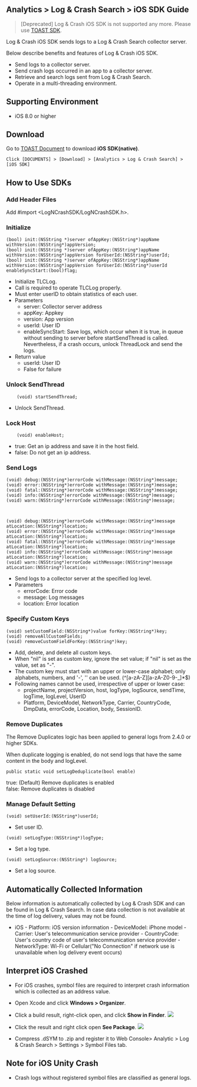## Analytics > Log & Crash Search > iOS SDK Guide

> [Deprecated] 
> Log & Crash iOS SDK is not supported any more. 
> Please use [TOAST SDK](http://docs.toast.com/ja/TOAST/ja/toast-sdk/overview/). 

Log & Crash iOS SDK sends logs to a Log & Crash Search collector server.

Below describe benefits and features of Log & Crash iOS SDK.

- Send logs to a collector server.
- Send crash logs occurred in an app to a collector server.
- Retrieve and search logs sent from Log & Crash Search.
- Operate in a multi-threading environment.

## Supporting Environment
- iOS 8.0 or higher

## Download

Go to [TOAST Document](http://docs.toast.com/ja/Download/) to download **iOS SDK(native)**.

```
Click [DOCUMENTS] > [Download] > [Analytics > Log & Crash Search] > [iOS SDK] 
```

## How to Use SDKs

### Add Header Files

Add #import <LogNCrashSDK/LogNCrashSDK.h>.

### Initialize

```
(bool) init:(NSString *)server ofAppKey:(NSString*)appName withVersion:(NSString*)appVersion;
(bool) init:(NSString *)server ofAppKey:(NSString*)appName withVersion:(NSString*)appVersion forUserId:(NSString*)userId;
(bool) init:(NSString *)server ofAppKey:(NSString*)appName withVersion:(NSString*)appVersion forUserId:(NSString*)userId enableSyncStart:(bool)flag;
```

- Initialize TLCLog.
- Call is required to operate TLCLog properly.
- Must enter userID to obtain statistics of each user.
- Parameters
  - server: Collector server address
  - appKey: Appkey
  - version: App version
  - userId: User ID
  - enableSyncStart: Save logs, which occur when it is true, in queue without sending to server before startSendThread is called. Nevertheless, if a crash occurs, unlock ThreadLock and send the logs.
- Return value
  - userId: User ID
  - False for failure

### Unlock SendThread

```
	(void) startSendThread;
```

- Unlock SendThread.

### Lock Host

```
	(void) enableHost;
```

- true: Get an ip address and save it in the host field.
- false: Do not get an ip address.

### Send Logs

```
(void) debug:(NSString*)errorCode withMessage:(NSString*)message;
(void) error:(NSString*)errorCode withMessage:(NSString*)message;
(void) fatal:(NSString*)errorCode withMessage:(NSString*)message;
(void) info:(NSString*)errorCode withMessage:(NSString*)message;
(void) warn:(NSString*)errorCode withMessage:(NSString*)message;



(void) debug:(NSString*)errorCode withMessage:(NSString*)message atLocation:(NSString*)location;
(void) error:(NSString*)errorCode withMessage:(NSString*)message atLocation:(NSString*)location;
(void) fatal:(NSString*)errorCode withMessage:(NSString*)message atLocation:(NSString*)location;
(void) info:(NSString*)errorCode withMessage:(NSString*)message atLocation:(NSString*)location;
(void) warn:(NSString*)errorCode withMessage:(NSString*)message atLocation:(NSString*)location;
```

- Send logs to a collector server at the specified log level.
- Parameters
  - errorCode: Error code
  - message: Log messages
  - location: Error location

### Specify Custom Keys

```
(void) setCustomField:(NSString*)value forKey:(NSString*)key;
(void) removeAllCustomFields;
(void) removeCustomFieldForKey:(NSString*)key;
```

- Add, delete, and delete all custom keys.
- When "nil" is set as custom key, ignore the set value; if "nil" is set as the value, set as "-".
- The custom key must start with an upper or lower-case alphabet; only alphabets, numbers, and \'-\', \'\' can be used. (\^\[a-zA-Z\]\[a-zA-Z0-9-\_\]\*\$)
- Following names cannot be used, irrespective of upper or lower case:
  - projectName, projectVersion, host, logType, logSource, sendTime, logTime, logLevel, UserID
  - Platform, DeviceModel, NetworkType, Carrier, CountryCode, DmpData, errorCode, Location, body, SessionID.

### Remove Duplicates

The Remove Duplicates logic has been applied to general logs from 2.4.0
or higher SDKs.

When duplicate logging is enabled, do not send logs that have the same
content in the body and logLevel.

```
public static void setLogDeduplicate(bool enable)
```

true: (Default) Remove duplicates is enabled<br>
false: Remove duplicates is disabled

### Manage Default Setting

```
(void) setUserId:(NSString*)userId;
```

- Set user ID.

```
(void) setLogType:(NSString*)logType;
```

- Set a log type.

```
(void) setLogSource:(NSString*) logSource;
```

- Set a log source.

## Automatically Collected Information

Below information is automatically collected by Log & Crash SDK and can be found in Log & Crash Search. In case data collection is not available at the time of log delivery, values may not be found.  

- iOS
  \- Platform: iOS version information
  \- DeviceModel: iPhone model
  \- Carrier: User's telecommunication service provider
  \- CountryCode: User's country code of user's telecommunication service provider
  \- NetworkType: Wi-Fi or Cellular("No Connection\" if network use is unavailable when log delivery event occurs)

## Interpret iOS Crashed
- For iOS crashes, symbol files are required to interpret crash information which is collected as an address value.

- Open Xcode and click **Windows \> Organizer**.

- Click a build result, right-click open, and click **Show in Finder**.
  ![](http://static.toastoven.net/prod_logncrash/13.png)

- Click the result and right click open **See Package**.
  ![](http://static.toastoven.net/prod_logncrash/14.png)

- Compress .dSYM to .zip and register it to Web Console> Analytic > Log & Crash Search > Settings > Symbol Files tab.

## Note for iOS Unity Crash

- Crash logs without registered symbol files are classified as general logs.
